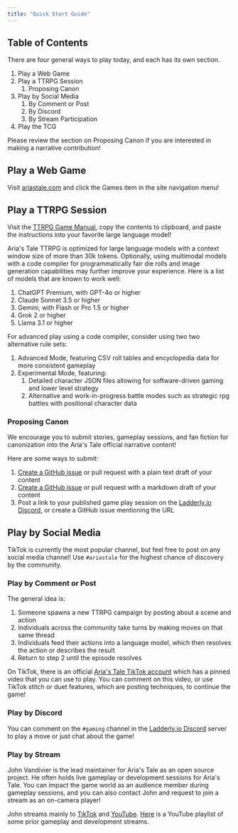 ```yaml
---
title: "Quick Start Guide"
---
```


## Table of Contents

There are four general ways to play today, and each has its own section.

1. Play a Web Game
2. Play a TTRPG Session
   1. Proposing Canon
3. Play by Social Media
   1. By Comment or Post
   2. By Discord
   3. By Stream Participation
4. Play the TCG

Please review the section on Proposing Canon if you are interested in making a narrative contribution!

## Play a Web Game

Visit [ariastale.com](https://www.ariastale.com/) and click the Games item in the site navigation menu!

## Play a TTRPG Session

Visit the [TTRPG Game Manual](https://www.ariastale.com/game-manual/ttrpg), copy the contents to clipboard, and paste the instructions into your favorite large language model!

Aria's Tale TTRPG is optimized for large language models with a context window size of more than 30k tokens. Optionally, using multimodal models with a code compiler for programmatically fair die rolls and image generation capabilities may further improve your experience. Here is a list of models that are known to work well:

1. ChatGPT Premium, with GPT-4o or higher
2. Claude Sonnet 3.5 or higher
3. Gemini, with Flash or Pro 1.5 or higher
4. Grok 2 or higher
5. Llama 3.1 or higher

For advanced play using a code compiler, consider using two two alternative rule sets:

1. Advanced Mode, featuring CSV roll tables and encyclopedia data for more consistent gameplay
2. Experimental Mode, featuring:
   1. Detailed character JSON files allowing for software-driven gaming and lower level strategy
   2. Alternative and work-in-progress battle modes such as strategic rpg battles with positional character data

### Proposing Canon

We encourage you to submit stories, gameplay sessions, and fan fiction for canonization into the Aria's Tale official narrative content!

Here are some ways to submit:

1. [Create a GitHub issue](https://github.com/Vandivier/arias-tale-rpg/issues/new/choose) or pull request with a plain text draft of your content
2. [Create a GitHub issue](https://github.com/Vandivier/arias-tale-rpg/issues/new/choose) or pull request with a markdown draft of your content
3. Post a link to your published game play session on the [Ladderly.io Discord](https://discord.com/invite/fAg6Xa4uxc), or create a GitHub issue mentioning the URL

## Play by Social Media

TikTok is currently the most popular channel, but feel free to post on any social media channel! Use `#ariastale` for the highest chance of discovery by the community.

### Play by Comment or Post

The general idea is:

1. Someone spawns a new TTRPG campaign by posting about a scene and action
2. Individuals across the community take turns by making moves on that same thread
3. Individuals feed their actions into a language model, which then resolves the action or describes the result
4. Return to step 2 until the episode resolves

On TikTok, there is an official [Aria's Tale TikTok account](https://www.tiktok.com/@arias.tale.game) which has a pinned video that you can use to play. You can comment on this video, or use TikTok stitch or duet features, which are posting techniques, to continue the game!

### Play by Discord

You can comment on the `#gaming` channel in the [Ladderly.io Discord](https://discord.com/invite/fAg6Xa4uxc) server to play a move or just chat about the game!

### Play by Stream

John Vandivier is the lead maintainer for Aria's Tale as an open source project. He often holds live gameplay or development sessions for Aria's Tale. You can impact the game world as an audience member during gameplay sessions, and you can also contact John and request to join a stream as an on-camera player!

John streams mainly to [TikTok](https://www.tiktok.com/@johnvandivier) and [YouTube](https://www.youtube.com/c/JohnVandivier?sub_confirmation=1). [Here](https://www.youtube.com/playlist?list=PL4hsXTgWARMwAaXEEQkGbD6JImaBrCTpM) is a YouTube playlist of some prior gameplay and development streams.
